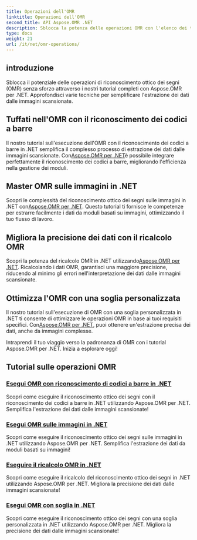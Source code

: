 ```yaml
---
title: Operazioni dell'OMR
linktitle: Operazioni dell'OMR
second_title: API Aspose.OMR .NET
description: Sblocca la potenza delle operazioni OMR con l'elenco dei tutorial Aspose.OMR .NET. Esplora il riconoscimento dei codici a barre, l'elaborazione delle immagini, il ricalcolo e la regolazione delle soglie!
type: docs
weight: 21
url: /it/net/omr-operations/
---
```

## introduzione

Sblocca il potenziale delle operazioni di riconoscimento ottico dei segni (OMR) senza sforzo attraverso i nostri tutorial completi con Aspose.OMR per .NET. Approfondisci varie tecniche per semplificare l'estrazione dei dati dalle immagini scansionate.

## Tuffati nell'OMR con il riconoscimento dei codici a barre
 Il nostro tutorial sull'esecuzione dell'OMR con il riconoscimento dei codici a barre in .NET semplifica il complesso processo di estrazione dei dati dalle immagini scansionate. Con[Aspose.OMR per .NET](./perform-omr-barcode-recognition/)è possibile integrare perfettamente il riconoscimento dei codici a barre, migliorando l'efficienza nella gestione dei moduli.

## Master OMR sulle immagini in .NET
 Scopri le complessità del riconoscimento ottico dei segni sulle immagini in .NET con[Aspose.OMR per .NET](./perform-omr-on-images/). Questo tutorial ti fornisce le competenze per estrarre facilmente i dati da moduli basati su immagini, ottimizzando il tuo flusso di lavoro.

## Migliora la precisione dei dati con il ricalcolo OMR
 Scopri la potenza del ricalcolo OMR in .NET utilizzando[Aspose.OMR per .NET](./perform-omr-recalculation/). Ricalcolando i dati OMR, garantisci una maggiore precisione, riducendo al minimo gli errori nell'interpretazione dei dati dalle immagini scansionate.

## Ottimizza l'OMR con una soglia personalizzata
 Il nostro tutorial sull'esecuzione di OMR con una soglia personalizzata in .NET ti consente di ottimizzare le operazioni OMR in base ai tuoi requisiti specifici. Con[Aspose.OMR per .NET](./perform-omr-with-threshold/), puoi ottenere un'estrazione precisa dei dati, anche da immagini complesse.

Intraprendi il tuo viaggio verso la padronanza di OMR con i tutorial Aspose.OMR per .NET. Inizia a esplorare oggi!

## Tutorial sulle operazioni OMR
### [Esegui OMR con riconoscimento di codici a barre in .NET](./perform-omr-barcode-recognition/)
Scopri come eseguire il riconoscimento ottico dei segni con il riconoscimento dei codici a barre in .NET utilizzando Aspose.OMR per .NET. Semplifica l'estrazione dei dati dalle immagini scansionate!
### [Esegui OMR sulle immagini in .NET](./perform-omr-on-images/)
Scopri come eseguire il riconoscimento ottico dei segni sulle immagini in .NET utilizzando Aspose.OMR per .NET. Semplifica l'estrazione dei dati da moduli basati su immagini!
### [Eseguire il ricalcolo OMR in .NET](./perform-omr-recalculation/)
Scopri come eseguire il ricalcolo del riconoscimento ottico dei segni in .NET utilizzando Aspose.OMR per .NET. Migliora la precisione dei dati dalle immagini scansionate!
### [Esegui OMR con soglia in .NET](./perform-omr-with-threshold/)
Scopri come eseguire il riconoscimento ottico dei segni con una soglia personalizzata in .NET utilizzando Aspose.OMR per .NET. Migliora la precisione dei dati dalle immagini scansionate!